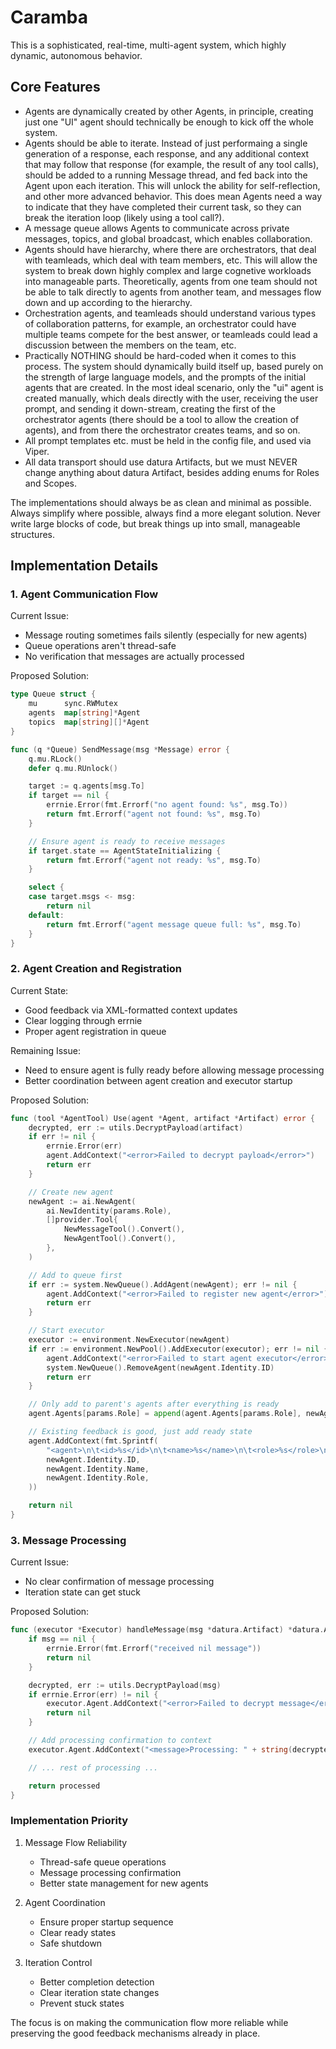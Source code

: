 # Caramba

This is a sophisticated, real-time, multi-agent system, which highly dynamic, autonomous behavior.

## Core Features

- Agents are dynamically created by other Agents, in principle, creating just one "UI" agent should technically be enough to kick off the whole system.
- Agents should be able to iterate. Instead of just performaing a single generation of a response, each response, and any additional context that may follow that response (for example, the result of any tool calls), should be added to a running Message thread, and fed back into the Agent upon each iteration. This will unlock the ability for self-reflection, and other more advanced behavior. This does mean Agents need a way to indicate that they have completed their current task, so they can break the iteration loop (likely using a tool call?).
- A message queue allows Agents to communicate across private messages, topics, and global broadcast, which enables collaboration.
- Agents should have hierarchy, where there are orchestrators, that deal with teamleads, which deal with team members, etc. This will allow the system to break down highly complex and large cognetive workloads into manageable parts. Theoretically, agents from one team should not be able to talk directly to agents from another team, and messages flow down and up according to the hierarchy.
- Orchestration agents, and teamleads should understand various types of collaboration patterns, for example, an orchestrator could have multiple teams compete for the best answer, or teamleads could lead a discussion between the members on the team, etc.
- Practically NOTHING should be hard-coded when it comes to this process. The system should dynamically build itself up, based purely on the strength of large language models, and the prompts of the initial agents that are created. In the most ideal scenario, only the "ui" agent is created manually, which deals directly with the user, receiving the user prompt, and sending it down-stream, creating the first of the orchestrator agents (there should be a tool to allow the creation of agents), and from there the orchestrator creates teams, and so on.
- All prompt templates etc. must be held in the config file, and used via Viper.
- All data transport should use datura Artifacts, but we must NEVER change anything about datura Artifact, besides adding enums for Roles and Scopes.

The implementations should always be as clean and minimal as possible. Always simplify where possible, always find a more elegant solution. Never write large blocks of code, but break things up into small, manageable structures.

## Implementation Details

### 1. Agent Communication Flow

Current Issue:

- Message routing sometimes fails silently (especially for new agents)
- Queue operations aren't thread-safe
- No verification that messages are actually processed

Proposed Solution:

```go
type Queue struct {
    mu      sync.RWMutex
    agents  map[string]*Agent
    topics  map[string][]*Agent
}

func (q *Queue) SendMessage(msg *Message) error {
    q.mu.RLock()
    defer q.mu.RUnlock()

    target := q.agents[msg.To]
    if target == nil {
        errnie.Error(fmt.Errorf("no agent found: %s", msg.To))
        return fmt.Errorf("agent not found: %s", msg.To)
    }

    // Ensure agent is ready to receive messages
    if target.state == AgentStateInitializing {
        return fmt.Errorf("agent not ready: %s", msg.To)
    }

    select {
    case target.msgs <- msg:
        return nil
    default:
        return fmt.Errorf("agent message queue full: %s", msg.To)
    }
}
```

### 2. Agent Creation and Registration

Current State:

- Good feedback via XML-formatted context updates
- Clear logging through errnie
- Proper agent registration in queue

Remaining Issue:

- Need to ensure agent is fully ready before allowing message processing
- Better coordination between agent creation and executor startup

Proposed Solution:

```go
func (tool *AgentTool) Use(agent *Agent, artifact *Artifact) error {
    decrypted, err := utils.DecryptPayload(artifact)
    if err != nil {
        errnie.Error(err)
        agent.AddContext("<error>Failed to decrypt payload</error>")
        return err
    }

    // Create new agent
    newAgent := ai.NewAgent(
        ai.NewIdentity(params.Role),
        []provider.Tool{
            NewMessageTool().Convert(),
            NewAgentTool().Convert(),
        },
    )

    // Add to queue first
    if err := system.NewQueue().AddAgent(newAgent); err != nil {
        agent.AddContext("<error>Failed to register new agent</error>")
        return err
    }

    // Start executor
    executor := environment.NewExecutor(newAgent)
    if err := environment.NewPool().AddExecutor(executor); err != nil {
        agent.AddContext("<error>Failed to start agent executor</error>")
        system.NewQueue().RemoveAgent(newAgent.Identity.ID)
        return err
    }

    // Only add to parent's agents after everything is ready
    agent.Agents[params.Role] = append(agent.Agents[params.Role], newAgent)

    // Existing feedback is good, just add ready state
    agent.AddContext(fmt.Sprintf(
        "<agent>\n\t<id>%s</id>\n\t<name>%s</name>\n\t<role>%s</role>\n\t<status>READY</status>\n</agent>",
        newAgent.Identity.ID,
        newAgent.Identity.Name,
        newAgent.Identity.Role,
    ))

    return nil
}
```

### 3. Message Processing

Current Issue:

- No clear confirmation of message processing
- Iteration state can get stuck

Proposed Solution:

```go
func (executor *Executor) handleMessage(msg *datura.Artifact) *datura.Artifact {
    if msg == nil {
        errnie.Error(fmt.Errorf("received nil message"))
        return nil
    }

    decrypted, err := utils.DecryptPayload(msg)
    if errnie.Error(err) != nil {
        executor.Agent.AddContext("<error>Failed to decrypt message</error>")
        return nil
    }

    // Add processing confirmation to context
    executor.Agent.AddContext("<message>Processing: " + string(decrypted) + "</message>")

    // ... rest of processing ...

    return processed
}
```

### Implementation Priority

1. Message Flow Reliability

   - Thread-safe queue operations
   - Message processing confirmation
   - Better state management for new agents

2. Agent Coordination

   - Ensure proper startup sequence
   - Clear ready states
   - Safe shutdown

3. Iteration Control
   - Better completion detection
   - Clear iteration state changes
   - Prevent stuck states

The focus is on making the communication flow more reliable while preserving the good feedback mechanisms already in place.
